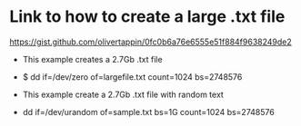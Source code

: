 # Link to how to create a large .txt file
https://gist.github.com/olivertappin/0fc0b6a76e6555e51f884f9638249de2

* This example creates a 2.7Gb .txt file
- $ dd if=/dev/zero of=largefile.txt count=1024 bs=2748576

* This example create a 2.7Gb .txt file with random text
- dd if=/dev/urandom of=sample.txt bs=1G count=1024 bs=2748576

